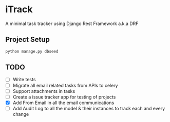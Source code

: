 # iTrack
A minimal task tracker using Django Rest Framework a.k.a DRF

## Project Setup
```python
python manage.py dbseed
``` 
## TODO
- [ ] Write tests
- [ ] Migrate all email related tasks from APIs to celery
- [ ] Support attachments in tasks
- [ ] Create a issue tracker app for testing of projects
- [x] Add From Email in all the email communications
- [ ] Add Audit Log to all the model & their instances to track each and every change
